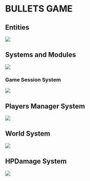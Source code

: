 # BULLETS GAME
## Entities
[![](https://mermaid.ink/img/pako:eNp9kk1qwzAQha9iZh33AKZ0kQSaQBcmTuhGm0EaO6b6MapEEkLuXtmqnSYW9UK8-Z54oxl8BW4EQQG1NCd-ROuyjx3TWfgO2yzP37JS4oVsRFEPeGW0s0bKhBXlKoQhd6M_lf9cmSJjh7ubiqg62zqKzr6VtDTnNEf-1VjjtZjZ717P2NKHB7gZjnrAh21Em3Iqk-__NFaK6AzyeahH43eEJJ4meHarDk96bD8UqSaPewtDp_CmHHPGrcRNzLayRoVNYu99QM-in73mL3_g_YQFKLIKWxF-umtPGLgjKWJQBCmoRi8dA6Zv4Sp6Z6qL5lA462kBvhPoaN1iY1FBUaP8ptsPcbzaAw?type=png)](https://mermaid.live/edit#pako:eNp9kk1qwzAQha9iZh33AKZ0kQSaQBcmTuhGm0EaO6b6MapEEkLuXtmqnSYW9UK8-Z54oxl8BW4EQQG1NCd-ROuyjx3TWfgO2yzP37JS4oVsRFEPeGW0s0bKhBXlKoQhd6M_lf9cmSJjh7ubiqg62zqKzr6VtDTnNEf-1VjjtZjZ717P2NKHB7gZjnrAh21Em3Iqk-__NFaK6AzyeahH43eEJJ4meHarDk96bD8UqSaPewtDp_CmHHPGrcRNzLayRoVNYu99QM-in73mL3_g_YQFKLIKWxF-umtPGLgjKWJQBCmoRi8dA6Zv4Sp6Z6qL5lA462kBvhPoaN1iY1FBUaP8ptsPcbzaAw)

## Systems and Modules
[![](https://mermaid.ink/img/pako:eNqNlduO2jAQhl8l8jUgknBKLiq1QLsrlQqRXa1U5caKB7Dk2Ch2RFPg3esctpuDA5uLHOxvfs_8duwLigQB5KM9E-foiBNl_dyF3NLX63odZFJBbA2HX6wnIVXx8gPHEICUVPCy20QvGQVe8luGM0je0RLuaBTkm0gYqWuasVJwgzk-fOjmeH0kazjS6PUXnKvm66O4RochfKnNwZHqKJjG1rGvzw13nhu6JW19jZQu7Vo95UaQlEE7IPd--0bJAVQv8H0bNImepJba0ATXZTrIDjiB5KPYx-wLZSA_wX1LGQN1nwxOCVUQKJFAs5Ta2ihAg2VtZHvMJI3W_EA51OeizT1tVzjWM3pPq2_yTayhzjZSWNZaQJ1smwOX_Q3zzBHV8J_m81xIly7v5rofZdZw4H5SndHLnQAz1pz_vkSK3yk4CnU1-X4n_eCEz_yRPYX6UjBGZf6fmlZKb9gu5ZZIlRXj07W7tTWlqpAVSJWIzIBXy-i_Ld1VlPfXajIDj-9ogPQWEWNK9JlwyVtCpI4QQ4h8_Upgj1OmQhTym0ZxqkSQ8Qj5KklhgNITwQpWFB8SHCN_j5nUrSfMfwsRv0P6E_kX9Af545HjLDzH8xzbW0xmc2c6HaAM-UN7OprNbXu-WNjz-cQbO-5tgP4WGvZoPHE9d-yOPceZzBxXhwChesfYlAdZcZ7d_gE_8Uw_?type=png)](https://mermaid.live/edit#pako:eNqNlduO2jAQhl8l8jUgknBKLiq1QLsrlQqRXa1U5caKB7Dk2Ch2RFPg3esctpuDA5uLHOxvfs_8duwLigQB5KM9E-foiBNl_dyF3NLX63odZFJBbA2HX6wnIVXx8gPHEICUVPCy20QvGQVe8luGM0je0RLuaBTkm0gYqWuasVJwgzk-fOjmeH0kazjS6PUXnKvm66O4RochfKnNwZHqKJjG1rGvzw13nhu6JW19jZQu7Vo95UaQlEE7IPd--0bJAVQv8H0bNImepJba0ATXZTrIDjiB5KPYx-wLZSA_wX1LGQN1nwxOCVUQKJFAs5Ta2ihAg2VtZHvMJI3W_EA51OeizT1tVzjWM3pPq2_yTayhzjZSWNZaQJ1smwOX_Q3zzBHV8J_m81xIly7v5rofZdZw4H5SndHLnQAz1pz_vkSK3yk4CnU1-X4n_eCEz_yRPYX6UjBGZf6fmlZKb9gu5ZZIlRXj07W7tTWlqpAVSJWIzIBXy-i_Ld1VlPfXajIDj-9ogPQWEWNK9JlwyVtCpI4QQ4h8_Upgj1OmQhTym0ZxqkSQ8Qj5KklhgNITwQpWFB8SHCN_j5nUrSfMfwsRv0P6E_kX9Af545HjLDzH8xzbW0xmc2c6HaAM-UN7OprNbXu-WNjz-cQbO-5tgP4WGvZoPHE9d-yOPceZzBxXhwChesfYlAdZcZ7d_gE_8Uw_)

### Game Session System
[![](https://mermaid.ink/img/pako:eNqNk11vmzAUhv-K5atUIhkkJHxcbBdtLiotEsKr0DJ2YcVOigR2Zcw2RvnvNbZJoZ22cYFe-zzvOUf2cQdPnFAYw3PJf54esZDgy13OgPqQVKuCXRaLUQFE67rg7ObGEJ85Jhqw4m08bRjTcSXexhLc1HSxSBpcU8DP07Atj_ZdpyuPMbD_QZnse7BcfgRJiVsqDpjhCxWorSWtbFOZ8g0NgYyLksxMemcKo-xa5D_oZKB14_-iLf--R9P7Ie26lGLSWgRYZkxo7JOM2pYO5Y1tVv7vxR6S2657eCJYUgJuOWP0NCiD12qnYXKeSTnAcqWs9-iYfPtwX4MjFXx0fMrz7-84g82I6z2Ow6NRdatGqDMARtnhmY2UjWQWTkehD382XK-dGvX8dY-eDWct2X4ycdeGp_QsFRp44_jT_3UFHVhRUeGCqOfTDTs5lI-0ojmMlST0jJtS5jBnvUJxIzlq2QnGUjTUgY2-kbsCXwSuYHzGZa12nzA7cl6NkFrCuIO_YOytN6u1F0WBG7gbb711YAvjZeBHq5239b3AD11_F4a9A39rv7cKA2_rRqG_Dd3Nbh35DqSkkFwczHvXz75_AZzoQSk?type=png)](https://mermaid.live/edit#pako:eNqNk11vmzAUhv-K5atUIhkkJHxcbBdtLiotEsKr0DJ2YcVOigR2Zcw2RvnvNbZJoZ22cYFe-zzvOUf2cQdPnFAYw3PJf54esZDgy13OgPqQVKuCXRaLUQFE67rg7ObGEJ85Jhqw4m08bRjTcSXexhLc1HSxSBpcU8DP07Atj_ZdpyuPMbD_QZnse7BcfgRJiVsqDpjhCxWorSWtbFOZ8g0NgYyLksxMemcKo-xa5D_oZKB14_-iLf--R9P7Ie26lGLSWgRYZkxo7JOM2pYO5Y1tVv7vxR6S2657eCJYUgJuOWP0NCiD12qnYXKeSTnAcqWs9-iYfPtwX4MjFXx0fMrz7-84g82I6z2Ow6NRdatGqDMARtnhmY2UjWQWTkehD382XK-dGvX8dY-eDWct2X4ycdeGp_QsFRp44_jT_3UFHVhRUeGCqOfTDTs5lI-0ojmMlST0jJtS5jBnvUJxIzlq2QnGUjTUgY2-kbsCXwSuYHzGZa12nzA7cl6NkFrCuIO_YOytN6u1F0WBG7gbb711YAvjZeBHq5239b3AD11_F4a9A39rv7cKA2_rRqG_Dd3Nbh35DqSkkFwczHvXz75_AZzoQSk)

## Players Manager System
[![](https://mermaid.ink/img/pako:eNqFVE2P2jAQ_SuWL70AS4CwLNK2QgEtHKARCapawsEiBqImNrKd3bKB_95x7CwfpS0Hkrx5782MZ-QCr3lMcR9vUv623hGhUDiMGILfC8loQKVMOAsOUtFsudQQsthqher1zygIRkURKC20ATR6pUydTsYlTMDFysNk_ZMKKwzDotBBDVZkPyUHKiq6-bJ0X_pFYZBPEvmcbbXIyKAGVG9o0nRujaZzg4ShjYz95cNAUETSFO1LG4l25JWiPVh9iaKVFY59Izh-HwVH5KWUiEGamsQ6q7R-_i1_9vWIhvNw-TDkVCKRM8RzVbYPz3MCoFwmGCZyzRmjyrc1lbE7aatePzqDAzEvkxm0NpGI0Tfbmc52mcT3jBaYF8UO4vjsf0NYVBLfM8AN-aOWophTEh_s5NCUMLKFp12BcnJ_7JEVwzyRn7At2nBh9dJKLvegqqOaPvL0ea0Vjf9BLgPfuEhjW1G1UyW2Wl2um_R4zlSpWOg0i31MwP2cp-IhQ_xPb-e1h7nr_vSJmUOE2V8lLi28XAgwtM1pZCLPEtgvuze3i_L8DHP0xoPZy-hYGRrq1ayuecba0O7t9l_J9_7PX7iGMyoyksRwkxQaibDa0YxGuA-vMd2QPFURjtgJqCRXPDiwNe4rkdMazssDHyZkK0iG-xuSSkD3hP3gPKtI8In7Bf6F-3XnqeE02y2n6zw6rW6n69bwAeC26zaaTz3XaT52Wk7v0T3V8Hvp4DQ6rU7P7babbsuBkFbQOFFcTM3lV96Bp99C_Jm0?type=png)](https://mermaid.live/edit#pako:eNqFVE2P2jAQ_SuWL70AS4CwLNK2QgEtHKARCapawsEiBqImNrKd3bKB_95x7CwfpS0Hkrx5782MZ-QCr3lMcR9vUv623hGhUDiMGILfC8loQKVMOAsOUtFsudQQsthqher1zygIRkURKC20ATR6pUydTsYlTMDFysNk_ZMKKwzDotBBDVZkPyUHKiq6-bJ0X_pFYZBPEvmcbbXIyKAGVG9o0nRujaZzg4ShjYz95cNAUETSFO1LG4l25JWiPVh9iaKVFY59Izh-HwVH5KWUiEGamsQ6q7R-_i1_9vWIhvNw-TDkVCKRM8RzVbYPz3MCoFwmGCZyzRmjyrc1lbE7aatePzqDAzEvkxm0NpGI0Tfbmc52mcT3jBaYF8UO4vjsf0NYVBLfM8AN-aOWophTEh_s5NCUMLKFp12BcnJ_7JEVwzyRn7At2nBh9dJKLvegqqOaPvL0ea0Vjf9BLgPfuEhjW1G1UyW2Wl2um_R4zlSpWOg0i31MwP2cp-IhQ_xPb-e1h7nr_vSJmUOE2V8lLi28XAgwtM1pZCLPEtgvuze3i_L8DHP0xoPZy-hYGRrq1ayuecba0O7t9l_J9_7PX7iGMyoyksRwkxQaibDa0YxGuA-vMd2QPFURjtgJqCRXPDiwNe4rkdMazssDHyZkK0iG-xuSSkD3hP3gPKtI8In7Bf6F-3XnqeE02y2n6zw6rW6n69bwAeC26zaaTz3XaT52Wk7v0T3V8Hvp4DQ6rU7P7babbsuBkFbQOFFcTM3lV96Bp99C_Jm0)

## World System
[![](https://mermaid.ink/img/pako:eNqNVNGO2jAQ_BWfn0ACmkCAgnStVEDt6Q4RESTUEh5cskCqxEaOU5rm-Pc6jhMgUN3xgLyzM-vN7Mop3jAP8BBvA3bc7AkXaDF2KZK_ryQEB6LIZ3S10of1GjWbn9DLcpKmL4x4aMl44KHJb6DidLrRKbKTkR2RlX4H287YNokjuMe2A5IAj6aEkh1wJ4kEhKuVRpGGdZP2SBZSGTRilMJGgIfgqto-ifzNhO58CmUthekSs9k0TWexQGyLxB5QSA7XFb7ZYxLKOwt1Hmn18yxNn_0gkNeyn7_k_WdtrpY2omYr8zOzsjwt_ACic-gcyJHqWBmjm1ceKXS-nNxgdlF7DAEIGMnREukAjy7RL7HsTmhoHuu25CFHnKKGaqFa4qKXUmGP7gpylnQzzy72nB0nnDNeq9Uq9ir44aFer1dEY4gEZ8lMOZnnnmf_TV1BOevJGa0-PEWobOuz667z1Ov3ifOK5hBdtV2MaZ6t5ByIl1yvpBryxf6WYy1n-PgoPzY7XS3smaVHm9HOZt3hVv1_U1D9lLcVN2vyTkWxQhldnyvc8-fWarl_fqRCn-6KKatdKtIqKDJytS5kMqJa5pZ-3_s_R7iBQ-Ah8T35yqUZ4mK5bCG4eCiPHmxJHAgXu_QkqSQWzEnoBg8Fj6GB44NHBIx9suMkLMADoT8YuwzxMMV_8NDsGq3-wDL7ljmwOp3uwGrgBA-b1qDfMg2j3TXalmVaRu_UwH9VBbPVNYyOZfXNttUb9D4a_QYGzxeMT_N3WT3Pp38cENOl?type=png)](https://mermaid.live/edit#pako:eNqNVNGO2jAQ_BWfn0ACmkCAgnStVEDt6Q4RESTUEh5cskCqxEaOU5rm-Pc6jhMgUN3xgLyzM-vN7Mop3jAP8BBvA3bc7AkXaDF2KZK_ryQEB6LIZ3S10of1GjWbn9DLcpKmL4x4aMl44KHJb6DidLrRKbKTkR2RlX4H287YNokjuMe2A5IAj6aEkh1wJ4kEhKuVRpGGdZP2SBZSGTRilMJGgIfgqto-ifzNhO58CmUthekSs9k0TWexQGyLxB5QSA7XFb7ZYxLKOwt1Hmn18yxNn_0gkNeyn7_k_WdtrpY2omYr8zOzsjwt_ACic-gcyJHqWBmjm1ceKXS-nNxgdlF7DAEIGMnREukAjy7RL7HsTmhoHuu25CFHnKKGaqFa4qKXUmGP7gpylnQzzy72nB0nnDNeq9Uq9ir44aFer1dEY4gEZ8lMOZnnnmf_TV1BOevJGa0-PEWobOuz667z1Ov3ifOK5hBdtV2MaZ6t5ByIl1yvpBryxf6WYy1n-PgoPzY7XS3smaVHm9HOZt3hVv1_U1D9lLcVN2vyTkWxQhldnyvc8-fWarl_fqRCn-6KKatdKtIqKDJytS5kMqJa5pZ-3_s_R7iBQ-Ah8T35yqUZ4mK5bCG4eCiPHmxJHAgXu_QkqSQWzEnoBg8Fj6GB44NHBIx9suMkLMADoT8YuwzxMMV_8NDsGq3-wDL7ljmwOp3uwGrgBA-b1qDfMg2j3TXalmVaRu_UwH9VBbPVNYyOZfXNttUb9D4a_QYGzxeMT_N3WT3Pp38cENOl)

## HPDamage System
[![](https://mermaid.ink/img/pako:eNqNlNFumzAUhl_F8nWStYEQQGqnFtjSiy2RMmlaIBcePkmYwK6M2UaBd5_BpCVZog0kC_t8_znmP5gKx5wCdvEu5b_iAxESffEjhtT1lYuUrstcQhaG3WS7RePxPfKWQVV5AogEtPz-A2KJgp_AZNNo4epQ5kkcsH3CIAz17ChtlTxNkzzh7E2ldSovGk8U9UBpn_fu7h7V3uLh88eg7mvlPdyzHxKRSx05Dawh5owOIwNUI0_eox--e8qRRxh6BORDLgUvgb6Poq3WDLP8t6hFNFx_C9a1ItO4SJVdPsnIHoZv5ddoseo3fkbpaovVpqu2WKENCD4ooiLDIq_7-Ns6_8y7c7TL4i-DYyP8tsGv0FmPuz4Ovo2jqK-g21wIoeCr5l9GTr2-zJwsdZAyZtwbdQ3Rhl6L_qOh-m6ll8a3GR7hDERGEqpOU9WuRFgeIIMIu-qRwo4UqYxwxBqFkkLydcli7EpRwAgXz7TtfEL2gmTY3ZE0V6vPhG04z46QmmK3wr-xe2taE8M2DGdqqME2DXuES-zak9l8OrVMa35rTGeWbTYj_NIluJnYjuOYlmMZN-bcns2cEQaaSC4-6fPf_QaaPz_1Q_U?type=png)](https://mermaid.live/edit#pako:eNqNlNFumzAUhl_F8nWStYEQQGqnFtjSiy2RMmlaIBcePkmYwK6M2UaBd5_BpCVZog0kC_t8_znmP5gKx5wCdvEu5b_iAxESffEjhtT1lYuUrstcQhaG3WS7RePxPfKWQVV5AogEtPz-A2KJgp_AZNNo4epQ5kkcsH3CIAz17ChtlTxNkzzh7E2ldSovGk8U9UBpn_fu7h7V3uLh88eg7mvlPdyzHxKRSx05Dawh5owOIwNUI0_eox--e8qRRxh6BORDLgUvgb6Poq3WDLP8t6hFNFx_C9a1ItO4SJVdPsnIHoZv5ddoseo3fkbpaovVpqu2WKENCD4ooiLDIq_7-Ns6_8y7c7TL4i-DYyP8tsGv0FmPuz4Ovo2jqK-g21wIoeCr5l9GTr2-zJwsdZAyZtwbdQ3Rhl6L_qOh-m6ll8a3GR7hDERGEqpOU9WuRFgeIIMIu-qRwo4UqYxwxBqFkkLydcli7EpRwAgXz7TtfEL2gmTY3ZE0V6vPhG04z46QmmK3wr-xe2taE8M2DGdqqME2DXuES-zak9l8OrVMa35rTGeWbTYj_NIluJnYjuOYlmMZN-bcns2cEQaaSC4-6fPf_QaaPz_1Q_U)
